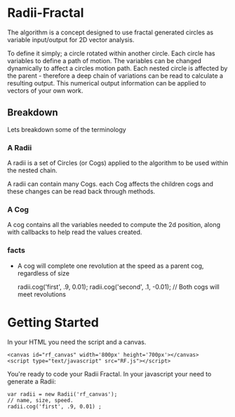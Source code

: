 # Radii-Fractal

The algorithm is a concept designed to use fractal generated circles as variable input/output for 2D vector analysis.

To define it simply; a circle rotated within another circle. Each circle has variables to define a path of motion. The variables can be changed dynamically to affect a circles motion path. Each nested circle is affected by the parent - therefore a deep chain of variations can be read to calculate a resulting output.
This numerical output information can be applied to vectors of your own work.

## Breakdown

Lets breakdown some of the terminology

### A Radii

A radii is a set of Circles (or Cogs) applied to the algorithm to be used within the nested chain.

A radii can contain many Cogs. each Cog affects the children cogs and these changes can be read back through methods.


### A Cog

A cog contains all the variables needed to compute the 2d position, along with callbacks to help read the values created.

### facts

+ A cog will complete one revolution at the speed as a parent cog, regardless of size

    radii.cog('first', .9, 0.01);
    radii.cog('second', .1, -0.01);
    // Both cogs will meet revolutions

# Getting Started

In your HTML you need the script and a canvas.

    <canvas id="rf_canvas" width='800px' height='700px'></canvas>
    <script type="text/javascript" src="RF.js"></script>

You're ready to code your Radii Fractal. In your javascript your need to generate a Radii:

    var radii = new Radii('rf_canvas');
    // name, size, speed.
    radii.cog('first', .9, 0.01) ;
